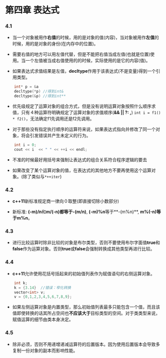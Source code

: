 # 第四章 表达式

### 4.1

+ 当一个对象被用作**右值**的时候，用的是对象的值(内容)，当对象被用作**左值**的时候，用的是对象的身份(在内存中的位置)。

+ 需要右值的地方可以用左值代替，但是不能把右值当成左值(也就是位置)使用。当一个左值被当成右值使用的的时候，实际使用的是它的内容(值)。

+ 如果表达式求值结果是左值，**decltype**作用于该表达式(不是变量)得到一个引用类型。
```c++
    int* p = &a
    decltype(*p) //得到int&
    decltype(&p) //得到int**
```

+ 优先级规定了运算对象的组合方式，但是没有说明运算对象按照什么顺序求值，只有４种运算符明确规定了运算对象的求值顺序(**&& || ?: ,**) `int i = f1() * f2()`，无法确定f1先调用还是f2先调用。

+ 对于那些没有指定执行顺序的运算符来说，如果表达式指向并修改了同一个对象，将会引发错误并产生未定义的行为。
```c++
    int i = 0;
    cout << i  << " " << ++i << endl;
```

+ 不准的时候最好用括号来强制让表达式的组合关系符合程序逻辑的要去

+ 如果改变了某个运算对象的值，在表达式的其他地方不要再使用这个运算对象。(除了类似与`*++iter`)

### 4.2

+ **c++11**新标准规定商一律向０取整(即直接切除小数部分)

+ 新标准: **(-m)/n**和**m/(-n)**都等于**-(m/n)**, **(-m)%n**等于**-(m%n)**, **m%(-n)**等于**m%n**。

### 4.3

+ 进行比较运算时除非比较的对象是布尔类型，否则不要使用布尔字面值**true**和**false**作为运算对象。否则**true**或**false**会强制转换成其他类型再进行比较。

### 4.4

+ **c++11**允许使用花括号括起来的初始值列表作为赋值语句的右侧运算对象。
```c++
    int k;
    k = {3.14}  //错误：窄化转换
    vector<int> v;
    v = {0,1,2,3,4,5,6,7,8,9};
```

+ 如果左侧运算对象是内置类型，那么初始值列表最多只能包含一个值，而且该值即使转换的话其所占空间也**不应该大于**目标类型的空间。对于类类型来说，赋值运算的细节由类本身决定。

### 4.5

+ 除非必须，否则不用递增递减运算符的后置版本。因为使用后置版本会导致多复制一份对象的副本而影响性能。
